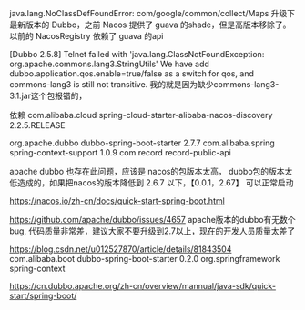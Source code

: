 java.lang.NoClassDefFoundError: com/google/common/collect/Maps
升级下最新版本的 Dubbo，之前 Nacos 提供了 guava 的shade，但是高版本移除了。以前的 NacosRegistry 依赖了 guava 的api


[Dubbo 2.5.8] Telnet failed with 'java.lang.ClassNotFoundException: org.apache.commons.lang3.StringUtils'
We have add dubbo.application.qos.enable=true/false as a switch for qos, and commons-lang3 is still not transitive.
我的就是因为缺少commons-lang3-3.1.jar这个包报错的，

依赖
<dependency>
     <groupId>com.alibaba.cloud</groupId>
      <artifactId>spring-cloud-starter-alibaba-nacos-discovery</artifactId>
      <version>2.2.5.RELEASE</version>
</dependency>
<!--dubbo依赖版本-->
<dependency>
    <groupId>org.apache.dubbo</groupId>
    <artifactId>dubbo-spring-boot-starter</artifactId>
    <version>2.7.7</version>
</dependency>
<!--这个依赖很必要不然就会报标题的错误-->
<dependency>
     <groupId>com.alibaba.spring</groupId>
     <artifactId>spring-context-support</artifactId>
     <version>1.0.9</version>
</dependency>
<!--自己的公共Api依赖-->
<dependency>
       <groupId>com.record</groupId>
       <artifactId>record-public-api</artifactId>
</dependency>


apache dubbo 也存在此问题，应该是 nacos的包版本太高， dubbo包的版本太低造成的，如果把nacos的版本降低到 2.6.7 以下，【0.0.1，2.67】
可以正常启动


https://nacos.io/zh-cn/docs/quick-start-spring-boot.html

https://github.com/apache/dubbo/issues/4657
apache版本的dubbo有无数个bug, 代码质量非常差，建议大家不要升级到2.7以上，现在的开发人员质量太差了


https://blog.csdn.net/u012527870/article/details/81843504
<dependency>
<groupId>com.alibaba.boot</groupId>
<artifactId>dubbo-spring-boot-starter</artifactId>
<version>0.2.0</version>
<exclusions>
<exclusion>
<groupId>org.springframework</groupId>
<artifactId>spring-context</artifactId>
</exclusion>
</exclusions>
</dependency>

https://cn.dubbo.apache.org/zh-cn/overview/mannual/java-sdk/quick-start/spring-boot/
